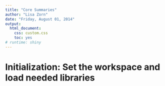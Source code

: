 ```yaml
---
title: "Core Summaries"
author: "Lisa Zorn"
date: "Friday, August 01, 2014"
output:
  html_document:
    css: custom.css
    toc: yes
# runtime: shiny
---
```


# Initialization: Set the workspace and load needed libraries















































































